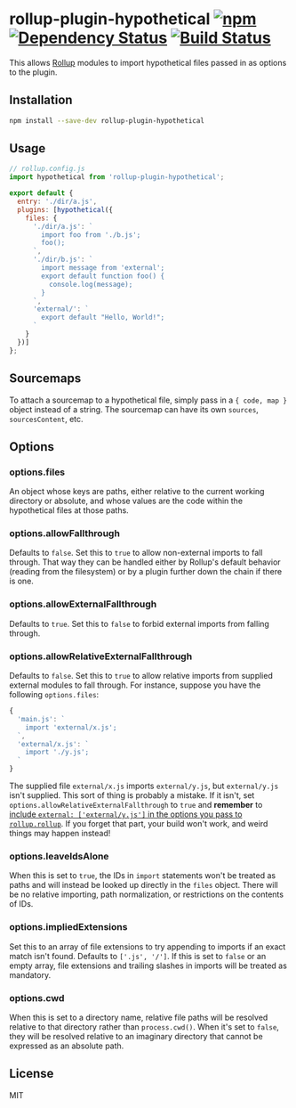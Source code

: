# rollup-plugin-hypothetical [![npm][npm-image]][npm-url] [![Dependency Status][david-image]][david-url] [![Build Status][travis-image]][travis-url]
This allows [Rollup] modules to import hypothetical files passed in as options to the plugin.

## Installation
```bash
npm install --save-dev rollup-plugin-hypothetical
```

## Usage
```js
// rollup.config.js
import hypothetical from 'rollup-plugin-hypothetical';

export default {
  entry: './dir/a.js',
  plugins: [hypothetical({
    files: {
      './dir/a.js': `
        import foo from './b.js';
        foo();
      `,
      './dir/b.js': `
        import message from 'external';
        export default function foo() {
          console.log(message);
        }
      `,
      'external/': `
        export default "Hello, World!";
      `
    }
  })]
};
```

## Sourcemaps
To attach a sourcemap to a hypothetical file, simply pass in a `{ code, map }` object instead of a string. The sourcemap can have its own `sources`, `sourcesContent`, etc.

## Options
### options.files
An object whose keys are paths, either relative to the current working directory or absolute, and whose values are the code within the hypothetical files at those paths.

### options.allowFallthrough
Defaults to `false`. Set this to `true` to allow non-external imports to fall through. That way they can be handled either by Rollup's default behavior (reading from the filesystem) or by a plugin further down the chain if there is one.

### options.allowExternalFallthrough
Defaults to `true`. Set this to `false` to forbid external imports from falling through.

### options.allowRelativeExternalFallthrough
Defaults to `false`. Set this to `true` to allow relative imports from supplied external modules to fall through. For instance, suppose you have the following `options.files`:

```js
{
  'main.js': `
    import 'external/x.js';
  `,
  'external/x.js': `
    import './y.js';
  `
}
```

The supplied file `external/x.js` imports `external/y.js`, but `external/y.js` isn't supplied. This sort of thing is probably a mistake. If it isn't, set `options.allowRelativeExternalFallthrough` to `true` and **remember** to [include `external: ['external/y.js']` in the options you pass to `rollup.rollup`](https://rollupjs.org/#external-e-external-). If you forget that part, your build won't work, and weird things may happen instead!

### options.leaveIdsAlone
When this is set to `true`, the IDs in `import` statements won't be treated as paths and will instead be looked up directly in the `files` object. There will be no relative importing, path normalization, or restrictions on the contents of IDs.

### options.impliedExtensions
Set this to an array of file extensions to try appending to imports if an exact match isn't found. Defaults to `['.js', '/']`. If this is set to `false` or an empty array, file extensions and trailing slashes in imports will be treated as mandatory.

### options.cwd
When this is set to a directory name, relative file paths will be resolved relative to that directory rather than `process.cwd()`. When it's set to `false`, they will be resolved relative to an imaginary directory that cannot be expressed as an absolute path.


## License
MIT


[npm-url]:    https://npmjs.org/package/rollup-plugin-hypothetical
[david-url]:  https://david-dm.org/Permutatrix/rollup-plugin-hypothetical
[travis-url]: https://travis-ci.org/Permutatrix/rollup-plugin-hypothetical

[npm-image]:    https://img.shields.io/npm/v/rollup-plugin-hypothetical.svg
[david-image]:  https://img.shields.io/david/Permutatrix/rollup-plugin-hypothetical/master.svg
[travis-image]: https://img.shields.io/travis/Permutatrix/rollup-plugin-hypothetical/master.svg

[Rollup]: https://www.npmjs.com/package/rollup
